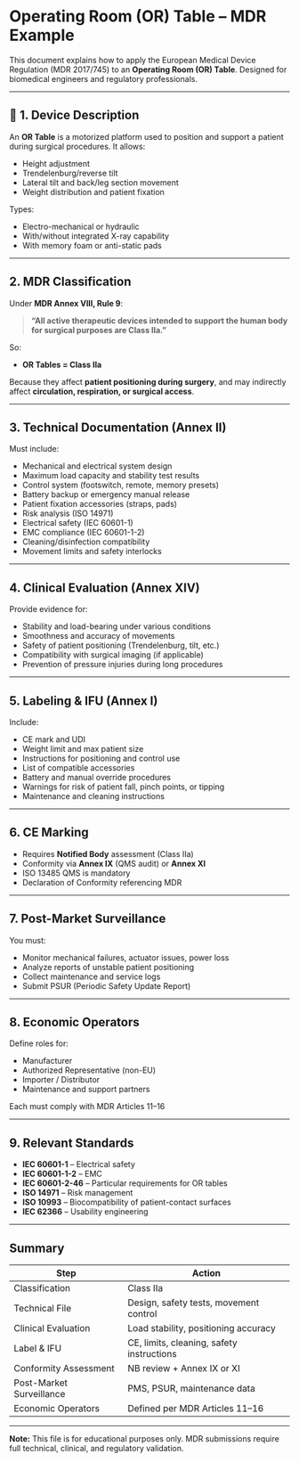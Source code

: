 # Operating Room (OR) Table – MDR Example

This document explains how to apply the European Medical Device Regulation (MDR 2017/745) to an **Operating Room (OR) Table**. Designed for biomedical engineers and regulatory professionals.

---

## 📌 1. Device Description

An **OR Table** is a motorized platform used to position and support a patient during surgical procedures. It allows:

- Height adjustment  
- Trendelenburg/reverse tilt  
- Lateral tilt and back/leg section movement  
- Weight distribution and patient fixation

Types:
- Electro-mechanical or hydraulic
- With/without integrated X-ray capability
- With memory foam or anti-static pads

---

##  2. MDR Classification

Under **MDR Annex VIII, Rule 9**:

> **“All active therapeutic devices intended to support the human body for surgical purposes are Class IIa.”**

So:
- **OR Tables = Class IIa**

Because they affect **patient positioning during surgery**, and may indirectly affect **circulation, respiration, or surgical access**.

---

##  3. Technical Documentation (Annex II)

Must include:

- Mechanical and electrical system design
- Maximum load capacity and stability test results
- Control system (footswitch, remote, memory presets)
- Battery backup or emergency manual release
- Patient fixation accessories (straps, pads)
- Risk analysis (ISO 14971)
- Electrical safety (IEC 60601-1)
- EMC compliance (IEC 60601-1-2)
- Cleaning/disinfection compatibility
- Movement limits and safety interlocks

---

##  4. Clinical Evaluation (Annex XIV)

Provide evidence for:

- Stability and load-bearing under various conditions
- Smoothness and accuracy of movements
- Safety of patient positioning (Trendelenburg, tilt, etc.)
- Compatibility with surgical imaging (if applicable)
- Prevention of pressure injuries during long procedures

---

##  5. Labeling & IFU (Annex I)

Include:

- CE mark and UDI
- Weight limit and max patient size
- Instructions for positioning and control use
- List of compatible accessories
- Battery and manual override procedures
- Warnings for risk of patient fall, pinch points, or tipping
- Maintenance and cleaning instructions

---

##  6. CE Marking

- Requires **Notified Body** assessment (Class IIa)
- Conformity via **Annex IX** (QMS audit) or **Annex XI**
- ISO 13485 QMS is mandatory
- Declaration of Conformity referencing MDR

---

##  7. Post-Market Surveillance

You must:

- Monitor mechanical failures, actuator issues, power loss
- Analyze reports of unstable patient positioning
- Collect maintenance and service logs
- Submit PSUR (Periodic Safety Update Report)

---

##  8. Economic Operators

Define roles for:

- Manufacturer
- Authorized Representative (non-EU)
- Importer / Distributor
- Maintenance and support partners

Each must comply with MDR Articles 11–16

---

##  9. Relevant Standards

- **IEC 60601-1** – Electrical safety  
- **IEC 60601-1-2** – EMC  
- **IEC 60601-2-46** – Particular requirements for OR tables  
- **ISO 14971** – Risk management  
- **ISO 10993** – Biocompatibility of patient-contact surfaces  
- **IEC 62366** – Usability engineering  

---

##  Summary

| Step                         | Action                                      |
|------------------------------|---------------------------------------------|
| Classification               | Class IIa                                   |
| Technical File               | Design, safety tests, movement control      |
| Clinical Evaluation          | Load stability, positioning accuracy        |
| Label & IFU                  | CE, limits, cleaning, safety instructions   |
| Conformity Assessment        | NB review + Annex IX or XI                  |
| Post-Market Surveillance     | PMS, PSUR, maintenance data                 |
| Economic Operators           | Defined per MDR Articles 11–16              |

---

**Note:** This file is for educational purposes only. MDR submissions require full technical, clinical, and regulatory validation.
